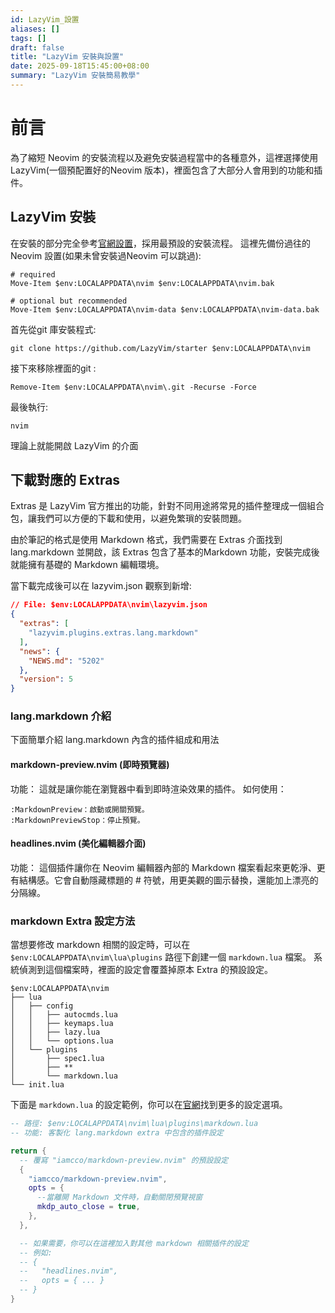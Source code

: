 ```yaml
---
id: LazyVim_設置
aliases: []
tags: []
draft: false
title: "LazyVim 安裝與設置"
date: 2025-09-18T15:45:00+08:00
summary: "LazyVim 安裝簡易教學"
---
```


# 前言

為了縮短 Neovim 的安裝流程以及避免安裝過程當中的各種意外，這裡選擇使用 LazyVim(一個預配置好的Neovim 版本)，裡面包含了大部分人會用到的功能和插件。

## LazyVim 安裝

在安裝的部分完全參考[官網設置](https://www.lazyvim.org/installation)，採用最預設的安裝流程。
這裡先備份過往的 Neovim 設置(如果未曾安裝過Neovim 可以跳過):

```shell
# required
Move-Item $env:LOCALAPPDATA\nvim $env:LOCALAPPDATA\nvim.bak

# optional but recommended
Move-Item $env:LOCALAPPDATA\nvim-data $env:LOCALAPPDATA\nvim-data.bak
```

首先從git 庫安裝程式:

```shell
git clone https://github.com/LazyVim/starter $env:LOCALAPPDATA\nvim
```

接下來移除裡面的git :

```shell
Remove-Item $env:LOCALAPPDATA\nvim\.git -Recurse -Force
```

最後執行:

```shell
nvim
```

理論上就能開啟 LazyVim 的介面

## 下載對應的 Extras

Extras 是 LazyVim 官方推出的功能，針對不同用途將常見的插件整理成一個組合包，讓我們可以方便的下載和使用，以避免繁瑣的安裝問題。

由於筆記的格式是使用 Markdown 格式，我們需要在 Extras 介面找到 lang.markdown 並開啟，該 Extras 包含了基本的Markdown 功能，安裝完成後就能擁有基礎的 Markdown 編輯環境。

當下載完成後可以在 lazyvim.json 觀察到新增:

```json
// File: $env:LOCALAPPDATA\nvim\lazyvim.json
{
  "extras": [
    "lazyvim.plugins.extras.lang.markdown"
  ],
  "news": {
    "NEWS.md": "5202"
  },
  "version": 5
}
```

### lang.markdown 介紹

下面簡單介紹 lang.markdown 內含的插件組成和用法

#### markdown-preview.nvim (即時預覽器)

功能： 這就是讓你能在瀏覽器中看到即時渲染效果的插件。
如何使用：

```vim
:MarkdownPreview：啟動或開關預覽。
:MarkdownPreviewStop：停止預覽。
```

#### headlines.nvim (美化編輯器介面)

功能： 這個插件讓你在 Neovim 編輯器內部的 Markdown 檔案看起來更乾淨、更有結構感。它會自動隱藏標題的 # 符號，用更美觀的圖示替換，還能加上漂亮的分隔線。

### markdown Extra 設定方法

當想要修改 markdown 相關的設定時，可以在 `$env:LOCALAPPDATA\nvim\lua\plugins` 路徑下創建一個 `markdown.lua` 檔案。
系統偵測到這個檔案時，裡面的設定會覆蓋掉原本 Extra 的預設設定。

```shell
$env:LOCALAPPDATA\nvim
├── lua
│   ├── config
│   │   ├── autocmds.lua
│   │   ├── keymaps.lua
│   │   ├── lazy.lua
│   │   └── options.lua
│   └── plugins
│       ├── spec1.lua
│       ├── **
│       └── markdown.lua
└── init.lua
```

下面是 `markdown.lua` 的設定範例，你可以在[官網](https://www.lazyvim.org/extras/lang/markdown)找到更多的設定選項。

```lua
-- 路徑: $env:LOCALAPPDATA\nvim\lua\plugins\markdown.lua
-- 功能: 客製化 lang.markdown extra 中包含的插件設定

return {
  -- 覆寫 "iamcco/markdown-preview.nvim" 的預設設定
  {
    "iamcco/markdown-preview.nvim",
    opts = {
      --當離開 Markdown 文件時，自動關閉預覽視窗
      mkdp_auto_close = true,
    },
  },

  -- 如果需要，你可以在這裡加入對其他 markdown 相關插件的設定
  -- 例如:
  -- {
  --   "headlines.nvim",
  --   opts = { ... }
  -- }
}
```
